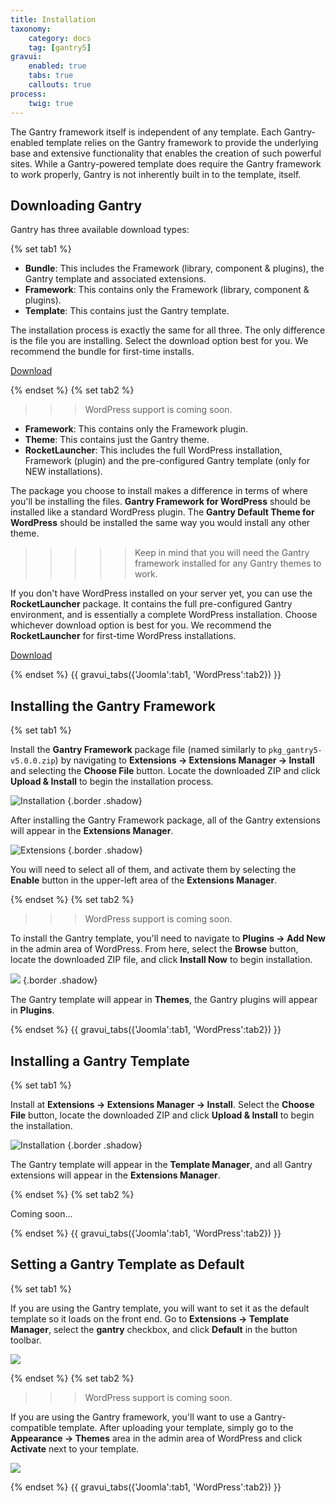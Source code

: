 ```yaml
---
title: Installation
taxonomy:
    category: docs
    tag: [gantry5]
gravui:
    enabled: true
    tabs: true
    callouts: true
process:
    twig: true
---
```


The Gantry framework itself is independent of any template. Each Gantry-enabled template relies on the Gantry framework to provide the underlying base and extensive functionality that enables the creation of such powerful sites. While a Gantry-powered template does require the Gantry framework to work properly, Gantry is not inherently built in to the template, itself.

Downloading Gantry
------------------

Gantry has three available download types:

{% set tab1 %}

* **Bundle**: This includes the Framework (library, component & plugins), the Gantry template and associated extensions.
* **Framework**: This contains only the Framework (library, component & plugins).
* **Template**: This contains just the Gantry template.

The installation process is exactly the same for all three. The only difference is the file you are installing. Select the download option best for you. We recommend the bundle for first-time installs.

<a href="http://www.gantry-framework.org/download#joomla" class="button"><i class="fa fa-fw fa-download"></i> Download</a>

{% endset %}
{% set tab2 %}

>>> WordPress support is coming soon.

* __Framework__: This contains only the Framework plugin.
* __Theme__: This contains just the Gantry theme.
* __RocketLauncher__: This includes the full WordPress installation, Framework (plugin) and the pre-configured Gantry template (only for NEW installations).

The package you choose to install makes a difference in terms of where you'll be installing the files. **Gantry Framework for WordPress** should be installed like a standard WordPress plugin. The **Gantry Default Theme for WordPress** should be installed the same way you would install any other theme. 

>>>>> Keep in mind that you will need the Gantry framework installed for any Gantry themes to work.

If you don't have WordPress installed on your server yet, you can use the **RocketLauncher** package. It contains the full pre-configured Gantry environment, and is essentially a complete WordPress installation. Choose whichever download option is best for you. We recommend the **RocketLauncher** for first-time WordPress installations.

<a href="http://www.gantry-framework.org/download#wordpress" class="button"><i class="fa fa-fw fa-download"></i> Download</a>

{% endset %}
{{ gravui_tabs({'Joomla':tab1, 'WordPress':tab2}) }}

## Installing the Gantry Framework

{% set tab1 %}

Install the **Gantry Framework** package file (named similarly to `pkg_gantry5-v5.0.0.zip`) by navigating to **Extensions → Extensions Manager → Install** and selecting the **Choose File** button. Locate the downloaded ZIP and click **Upload & Install** to begin the installation process.

![Installation](install-template_joomla.jpeg) {.border .shadow}

After installing the Gantry Framework package, all of the Gantry extensions will appear in the **Extensions Manager**.

![Extensions](gantry_extensions.png) {.border .shadow}

You will need to select all of them, and activate them by selecting the **Enable** button in the upper-left area of the **Extensions Manager**.

{% endset %}
{% set tab2 %}

>>> WordPress support is coming soon.

To install the Gantry template, you'll need to navigate to **Plugins → Add New** in the admin area of WordPress. From here, select the **Browse** button, locate the downloaded ZIP file, and click **Install Now** to begin installation.

![](install-upload_wp.jpg) {.border .shadow}

The Gantry template will appear in **Themes**, the Gantry plugins will appear in **Plugins**.

{% endset %}
{{ gravui_tabs({'Joomla':tab1, 'WordPress':tab2}) }}

## Installing a Gantry Template

{% set tab1 %}

Install at **Extensions → Extensions Manager → Install**. Select the **Choose File** button, locate the downloaded ZIP and click **Upload & Install** to begin the installation.

![Installation](install-template_joomla.jpeg) {.border .shadow}

The Gantry template will appear in the **Template Manager**, and all Gantry extensions will appear in the **Extensions Manager**.

{% endset %}
{% set tab2 %}

Coming soon...

{% endset %}
{{ gravui_tabs({'Joomla':tab1, 'WordPress':tab2}) }}

## Setting a Gantry Template as Default

{% set tab1 %}

If you are using the Gantry template, you will want to set it as the default template so it loads on the front end. Go to **Extensions → Template Manager**, select the **gantry** checkbox, and click **Default** in the button toolbar.

![](install-upload_joomla.jpeg)

{% endset %}
{% set tab2 %}

>>> WordPress support is coming soon.

If you are using the Gantry framework, you'll want to use a Gantry-compatible template. After uploading your template, simply go to the **Appearance → Themes** area in the admin area of WordPress and click **Activate** next to your template.

![](install-template_wp.jpg)

{% endset %}
{{ gravui_tabs({'Joomla':tab1, 'WordPress':tab2}) }}
